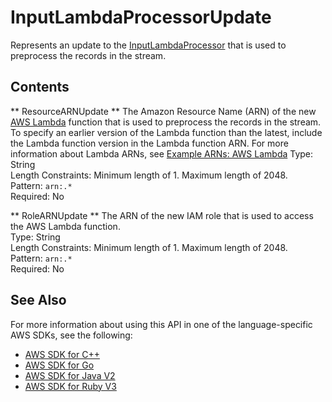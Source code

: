 # InputLambdaProcessorUpdate<a name="API_InputLambdaProcessorUpdate"></a>

Represents an update to the [InputLambdaProcessor](https://docs.aws.amazon.com/kinesisanalytics/latest/dev/API_InputLambdaProcessor.html) that is used to preprocess the records in the stream\.

## Contents<a name="API_InputLambdaProcessorUpdate_Contents"></a>

 ** ResourceARNUpdate **   <a name="analytics-Type-InputLambdaProcessorUpdate-ResourceARNUpdate"></a>
The Amazon Resource Name \(ARN\) of the new [AWS Lambda](https://docs.aws.amazon.com/lambda/) function that is used to preprocess the records in the stream\.  
To specify an earlier version of the Lambda function than the latest, include the Lambda function version in the Lambda function ARN\. For more information about Lambda ARNs, see [Example ARNs: AWS Lambda](/general/latest/gr/aws-arns-and-namespaces.html#arn-syntax-lambda) 
Type: String  
Length Constraints: Minimum length of 1\. Maximum length of 2048\.  
Pattern: `arn:.*`   
Required: No

 ** RoleARNUpdate **   <a name="analytics-Type-InputLambdaProcessorUpdate-RoleARNUpdate"></a>
The ARN of the new IAM role that is used to access the AWS Lambda function\.  
Type: String  
Length Constraints: Minimum length of 1\. Maximum length of 2048\.  
Pattern: `arn:.*`   
Required: No

## See Also<a name="API_InputLambdaProcessorUpdate_SeeAlso"></a>

For more information about using this API in one of the language\-specific AWS SDKs, see the following:
+  [AWS SDK for C\+\+](https://docs.aws.amazon.com/goto/SdkForCpp/kinesisanalytics-2015-08-14/InputLambdaProcessorUpdate) 
+  [AWS SDK for Go](https://docs.aws.amazon.com/goto/SdkForGoV1/kinesisanalytics-2015-08-14/InputLambdaProcessorUpdate) 
+  [AWS SDK for Java V2](https://docs.aws.amazon.com/goto/SdkForJavaV2/kinesisanalytics-2015-08-14/InputLambdaProcessorUpdate) 
+  [AWS SDK for Ruby V3](https://docs.aws.amazon.com/goto/SdkForRubyV3/kinesisanalytics-2015-08-14/InputLambdaProcessorUpdate) 